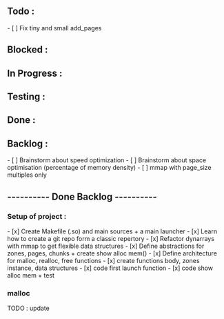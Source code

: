 <h2>Todo :</h2>
- [ ] Fix tiny and small add_pages

<h2>Blocked :</h2>

<h2>In Progress :</h2>

<h2>Testing :</h2>

<h2>Done :</h2>

<h2>Backlog :</h2>
- [ ] Brainstorm about speed optimization
- [ ] Brainstorm about space optimisation (percentage of memory density)
- [ ] mmap with page_size multiples only

<h2>---------- Done Backlog ----------</h2>

<h3>Setup of project :</h3>
	- [x] Create Makefile (.so) and main sources + a main launcher
	- [x] Learn how to create a git repo form a classic repertory
	- [x] Refactor dynarrays with mmap to get flexible data structures
	- [x] Define abstractions for zones, pages, chunks + create show alloc mem()
	- [x] Define architecture for malloc, realloc, free functions
	- [x] create functions body, zones instance, data structures
	- [x] code first launch function
	- [x] code show alloc mem + test

<h3> malloc </h3>
	TODO : update
